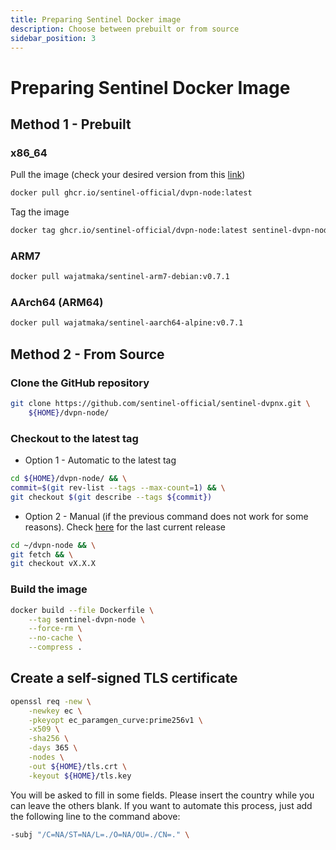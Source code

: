 ```yaml
---
title: Preparing Sentinel Docker image
description: Choose between prebuilt or from source
sidebar_position: 3
---
```


# Preparing Sentinel Docker Image

## Method 1 - Prebuilt

### x86_64

Pull the image (check your desired version from this [link](https://github.com/sentinel-official/sentinel-dvpnx/pkgs/container/dvpn-node))

```bash
docker pull ghcr.io/sentinel-official/dvpn-node:latest
```

Tag the image

```bash
docker tag ghcr.io/sentinel-official/dvpn-node:latest sentinel-dvpn-node
```

### ARM7

```bash
docker pull wajatmaka/sentinel-arm7-debian:v0.7.1
```

### AArch64 (ARM64)

```bash
docker pull wajatmaka/sentinel-aarch64-alpine:v0.7.1
```

## Method 2 - From Source

### Clone the GitHub repository

```bash
git clone https://github.com/sentinel-official/sentinel-dvpnx.git \
    ${HOME}/dvpn-node/
```

### Checkout to the latest tag

- Option 1 - Automatic to the latest tag

```bash
cd ${HOME}/dvpn-node/ && \
commit=$(git rev-list --tags --max-count=1) && \
git checkout $(git describe --tags ${commit})
```

- Option 2 - Manual (if the previous command does not work for some reasons). Check [here](https://github.com/sentinel-official/sentinel-dvpnx/releases) for the last current release

```bash
cd ~/dvpn-node && \
git fetch && \
git checkout vX.X.X
```

### Build the image

```bash
docker build --file Dockerfile \
    --tag sentinel-dvpn-node \
    --force-rm \
    --no-cache \
    --compress .
```

## Create a self-signed TLS certificate

```bash
openssl req -new \
    -newkey ec \
    -pkeyopt ec_paramgen_curve:prime256v1 \
    -x509 \
    -sha256 \
    -days 365 \
    -nodes \
    -out ${HOME}/tls.crt \
    -keyout ${HOME}/tls.key
```

You will be asked to fill in some fields. Please insert the country while you can leave the others blank. If you want to automate this process, just add the following line to the command above:

```bash
-subj "/C=NA/ST=NA/L=./O=NA/OU=./CN=." \
```